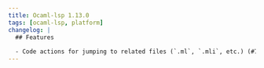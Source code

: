 ```yaml
---
title: Ocaml-lsp 1.13.0
tags: [ocaml-lsp, platform]
changelog: |
  ## Features
  
  - Code actions for jumping to related files (`.ml`, `.mli`, etc.) (#795)
---
```


